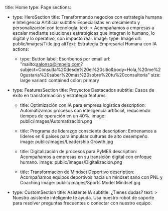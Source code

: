 title: Home
type: Page
sections:
  - type: HeroSection
    title: Transformando negocios con estrategia humana e Inteligencia Artificial
    subtitle: Especialistas en crecimiento y personalización con tecnología.
    text: >
      Acompañamos a empresas a escalar mediante soluciones estratégicas que integran lo humano, lo digital y lo operativo, con impacto real.
    image:
      type: Image
      url: public/images/Title.jpg
      altText: Estrategia Empresarial Humana con IA
    actions:
      - type: Button
        label: Escríbenos por email
        url: "mailto:aalonso@impelg.com?subject=Consulta%20desde%20el%20sitio&body=Hola,%20me%20gustaría%20saber%20más%20sobre%20tu%20consultoría"
        size: large
        variant: contained
        color: primary
        
  - type: FeaturesSection
    title: Proyectos Destacados
    subtitle: Casos de éxito en transformación y estrategia
    features:
      - title: Optimización con IA para empresa logística
        description: Automatizamos procesos con inteligencia artificial, reduciendo tiempos de operación en un 40%.
        image: public/images/Automatización.png

      - title: Programa de liderazgo consciente
        description: Entrenamos a líderes en 6 países para impulsar culturas de alto desempeño.
        image: public/images/Leadership Growth.jpg

      - title: Digitalización de procesos para PyMES
        description: Acompañamos a empresas en su transición digital con enfoque humano.
        image: public/images/Digitalización.png

      - title: Transformación de Mindset Deportivo
        description: Acompañamos equipos deportivos hacia un mindset sano con PNL y Coaching
        image: public/images/Sports Model Mindset.jpg

  - type: CustomSection
    title: Asistente IA
    subtitle: ¿Tienes dudas?
    text: >
      Nuestro asistente inteligente te ayuda. Usa nuestro robot de soporte para resolver preguntas frecuentes o conectar con nuestro equipo.
